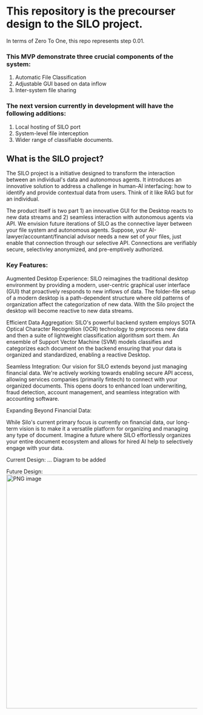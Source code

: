 # This repository is the precourser design to the SILO project. #

In terms of Zero To One, this repo represents step 0.01. 

### This MVP demonstrate three crucial components of the system: ###
1) Automatic File Classification
2) Adjustable GUI based on data inflow
3) Inter-system file sharing

### The next version currently in development will have the following additions: ###
1) Local hosting of SILO port
2) System-level file interception
3) Wider range of classifiable documents.

## What is the SILO project? ##

The SILO project is a initiative designed to transform the interaction between an individual's data and autonomous agents. It introduces an innovative solution to address a challenge in human-AI interfacing: how to identify and provide contextual data from users. Think of it like RAG but for an individual. 

The product itself is two part 1) an innovative GUI for the Desktop reacts to new data streams and 2) seamless interaction with autonomous agents via API. We envision future iterations of SILO as the connective layer between your file system and autonomous agents. Suppose, your AI-lawyer/accountant/financial advisor needs a new set of your files, just enable that connection through our selective API. Connections are verifiably secure, selectivley anonymized, and pre-emptively authorized.

### Key Features: ###

Augmented Desktop Experience: SILO reimagines the traditional desktop environment by providing a modern, user-centric graphical user interface (GUI) that proactively responds to new inflows of data. The folder-file setup of a modern desktop is a path-dependent structure where old patterns of organization affect the categorization of new data. With the Silo project the desktop will become reactive to new data streams.

Efficient Data Aggregation: SILO's powerful backend system employs SOTA Optical Character Recognition (OCR) technology to preprocess new data and then a suite of lightweight classification algorithsm sort them. An ensemble of Support Vector Machine (SVM) models classifies and categorizes each document on the backend ensuring that your data is organized and standardized, enabling a reactive Desktop.

Seamless Integration: Our vision for SILO extends beyond just managing financial data. We're actively working towards enabling secure API access, allowing services companies (primarily fintech) to connect with your organized documents. This opens doors to enhanced loan underwriting, fraud detection, account management, and seamless integration with accounting software.

Expanding Beyond Financial Data:

While Silo's current primary focus is currently on financial data, our long-term vision is to make it a versatile platform for organizing and managing any type of document. Imagine a future where SILO effortlessly organizes your entire document ecosystem and allows for hired AI help to selectively engage with your data.

Current Design:
... Diagram to be added

Future Design:
<img width="617" alt="PNG image" src="https://github.com/Bykho/FileTransferral/assets/30449756/9510808d-8615-4e81-9d21-d6f93e30a8e0">

